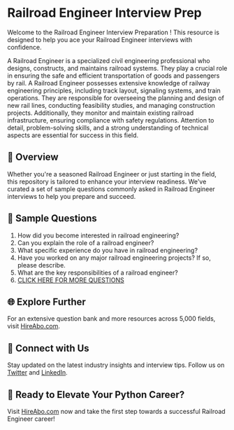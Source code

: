 # Railroad Engineer Interview Prep

Welcome to the Railroad Engineer Interview Preparation ! This resource is designed to help you ace your Railroad Engineer interviews with confidence.

A Railroad Engineer is a specialized civil engineering professional who designs, constructs, and maintains railroad systems. They play a crucial role in ensuring the safe and efficient transportation of goods and passengers by rail. A Railroad Engineer possesses extensive knowledge of railway engineering principles, including track layout, signaling systems, and train operations. They are responsible for overseeing the planning and design of new rail lines, conducting feasibility studies, and managing construction projects. Additionally, they monitor and maintain existing railroad infrastructure, ensuring compliance with safety regulations. Attention to detail, problem-solving skills, and a strong understanding of technical aspects are essential for success in this field.

## 🚀 Overview

Whether you're a seasoned Railroad Engineer or just starting in the field, this repository is tailored to enhance your interview readiness. We've curated a set of sample questions commonly asked in Railroad Engineer interviews to help you prepare and succeed.

## 📝 Sample Questions

1. How did you become interested in railroad engineering?
2. Can you explain the role of a railroad engineer?
3. What specific experience do you have in railroad engineering?
4. Have you worked on any major railroad engineering projects? If so, please describe.
5. What are the key responsibilities of a railroad engineer?
6. [CLICK HERE FOR MORE QUESTIONS](https://hireabo.com/job/3_0_22/Railroad%20Engineer)

## 🌐 Explore Further

For an extensive question bank and more resources across 5,000 fields, visit [HireAbo.com](https://www.hireabo.com).

## 📱 Connect with Us

Stay updated on the latest industry insights and interview tips. Follow us on [Twitter](https://twitter.com/hireabo) and [LinkedIn](https://www.linkedin.com/in/hire-abo-3609972a8/).

## 🚀 Ready to Elevate Your Python Career?

Visit [HireAbo.com](https://www.hireabo.com) now and take the first step towards a successful Railroad Engineer career!